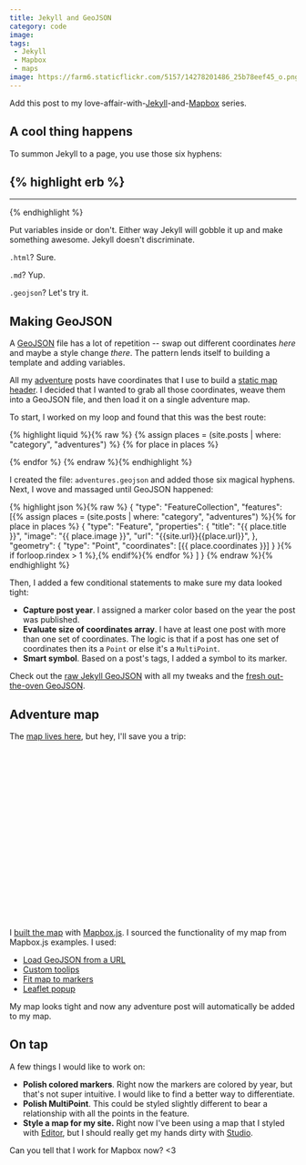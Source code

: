 ```yaml
---
title: Jekyll and GeoJSON
category: code
image:
tags:
 - Jekyll
 - Mapbox
 - maps
image: https://farm6.staticflickr.com/5157/14278201486_25b78eef45_o.png
---
```


Add this post to my love-affair-with-[Jekyll](http://katydecorah.com/code/2014/01/26/mapbox-for-jekyll-posts/)-and-[Mapbox](http://katydecorah.com/code/2014/07/26/static-mapbox-for-jekyll/) series.

## A cool thing happens

To summon Jekyll to a page, you use those six hyphens:

{% highlight erb %}
---
---
{% endhighlight %}

Put variables inside or don't. Either way Jekyll will gobble it up and make something awesome. Jekyll doesn't discriminate.

`.html`? Sure.

`.md`? Yup.

`.geojson`? Let's try it.

## Making GeoJSON

A [GeoJSON](http://geojson.org/) file has a lot of repetition -- swap out different coordinates *here* and maybe a style change *there*. The pattern lends itself to building a template and adding variables.

All my [adventure](/card-catalog/#adventures) posts have coordinates that I use to build a [static map header](http://katydecorah.com/code/2014/07/26/static-mapbox-for-jekyll/). I decided that I wanted to grab all those coordinates, weave them into a GeoJSON file, and then load it on a single adventure map.

To start, I worked on my loop and found that this was the best route:

{% highlight liquid %}{% raw %}
{% assign places = (site.posts | where: "category", "adventures") %}
{% for place in places %}
  <!-- gooey, caramel center -->
{% endfor %}
{% endraw %}{% endhighlight %}

I created the file: `adventures.geojson` and added those six magical hyphens. Next, I wove and massaged until GeoJSON happened:

{% highlight json %}{% raw %}
{
  "type": "FeatureCollection",
  "features": [{% assign places = (site.posts | where: "category", "adventures") %}{% for place in places %}
    {
      "type": "Feature",
      "properties": {
        "title": "{{ place.title }}",
        "image": "{{ place.image }}",
        "url": "{{site.url}}{{place.url}}",
      },
      "geometry": {
        "type": "Point",
        "coordinates": [{{ place.coordinates }}]
      }
    }{% if forloop.rindex > 1 %},{% endif%}{% endfor %}
  ]
}
{% endraw %}{% endhighlight %}

Then, I added a few conditional statements to make sure my data looked tight:

* **Capture post year**. I assigned a marker color based on the year the post was published.
* **Evaluate size of coordinates array**. I have at least one post with more than one set of coordinates. The logic is that if a post has one set of coordinates then its a `Point` or else it's a `MultiPoint`.
* **Smart symbol**. Based on a post's tags, I added a symbol to its marker.

Check out the [raw Jekyll GeoJSON](https://github.com/katydecorah/katydecorah.github.io/blob/master/map/adventures.geojson?short_path=f85bc8f) with all my tweaks and the [fresh out-the-oven GeoJSON](/map/adventures.geojson).

## Adventure map

The [map lives here](/map), but hey, I'll save you a trip:

<script src='https://api.tiles.mapbox.com/mapbox.js/v2.1.2/mapbox.js'></script>
<link href='https://api.tiles.mapbox.com/mapbox.js/v2.1.2/mapbox.css' rel='stylesheet' />

<div id="map" style="max-width: 900px; margin: 0 auto 1em; height: 300px"></div>
<script>
L.mapbox.accessToken = '{{site.mapbox_token}}';
var map = L.mapbox.map('map', '{{site.mapbox_mapid}}');

var featureLayer = L.mapbox.featureLayer()
.loadURL('/map/adventures.geojson')
.addTo(map);

featureLayer.on('ready', function() {
  map.fitBounds(featureLayer.getBounds());
});

featureLayer.on('layeradd', function(e) {
  var marker = e.layer,
  feature = marker.feature;

  // Create custom popup content
  var popupContent =  '<a target="_blank" class="popup" href="' + feature.properties.url + '">' +
  '<img alt="'+ feature.properties.title +'+" style="max-width: 150px" src="' + feature.properties.image + '" /><h2 class="text-center">'+feature.properties.title+'</h2></a>';

  // http://leafletjs.com/reference.html#popup
  marker.bindPopup(popupContent,{
    minWidth: 200,
    closeButton: false
  });
});
</script>

I [built the map](https://github.com/katydecorah/katydecorah.github.io/blob/master/map/index.html) with [Mapbox.js](https://www.mapbox.com/mapbox.js/api/). I sourced the functionality of my map from Mapbox.js examples. I used:

* [Load GeoJSON from a URL](https://www.mapbox.com/mapbox.js/example/v1.0.0/geojson-marker-from-url/)
* [Custom toolips](https://www.mapbox.com/mapbox.js/example/v1.0.0/custom-popup/)
* [Fit map to markers](https://www.mapbox.com/mapbox.js/example/v1.0.0/fit-map-to-markers/)
* [Leaflet popup](http://leafletjs.com/reference.html#popup)

My map looks tight and now any adventure post will automatically be added to my map.

## On tap

A few things I would like to work on:

* **Polish colored markers**. Right now the markers are colored by year, but that's not super intuitive. I would like to find a better way to differentiate.
* **Polish MultiPoint**. This could be styled slightly different to bear a relationship with all the points in the feature.
* **Style a map for my site.** Right now I've been using a map that I styled with [Editor](https://www.mapbox.com/editor), but I should really get my hands dirty with [Studio](https://www.mapbox.com/mapbox-studio).

Can you tell that I work for Mapbox now? <3
